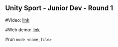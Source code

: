 
## Unity Sport - Junior Dev - Round 1

#Video: [link](https://youtu.be/fEB80xJgoDE)

#Web demo: [link](https://toanf2103.github.io/Unity_Sport-Junior_Dev-Round-1/)


#run
`node <name_file>`



